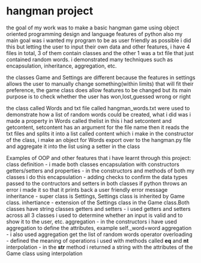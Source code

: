 # hangman project
the goal of my work was to make a basic hangman game using object oriented programming design and language features of python also
my main goal was i wanted my program to be as user friendly as possible i did this but letting the user to input their own data
and other features, i have 4 files in total, 3 of them contain classes and the other 1 was a txt file that just contained random 
words. i demonstrated many techniques such as encapsulation, inheritance, aggregation, etc.

the classes Game and Settings are different because the features in settings allows the user to manually change something(within 
limits) that will fit their preference, the game class does allow features to be changed but its main purpose is to check whether
the user has won,lost,guessed wrong or right

the class called Words and txt file called hangman_words.txt were used to demonstrate how a list of random words could be 
created, what i did was i made a property in Words called thelist in this i had setcontent and getcontent, setcontent 
has an argument for the file name then it reads the txt files and splits it into a list called content which i make in the 
constructor of the class, i make an object for Words export over to the hangman.py file and aggregate it into the list using
a setter in the class

Examples of OOP and other features that i have learnt through this project:
class definition - i made both classes
encapsulation with constructors getters/setters and properties - in the constructors and methods of both my classes i do this
encapsulation - adding checks to confirm the data types passed to the contructors and setters in both classes if python throws
                an error i made it so that it prints back a user friendly error message
inheritance - super class is Settings, Settings class is inherited by Game class.
inhertiance - extension of the Settings class in the Game class.Both classes have string classes
getters and setters - i used getters and setters across all 3 classes i used to determine whether an input is valid and to show
                    it to the user, etc.
aggregation -  in the constructors i have used aggregation to define the attributes, example self._word=word
aggregation - i also used aggregation get the list of random words
operator overloading - defined the meaning of operations i used with methods called __eq__ and __nt__
interpolation - in the __str__ method i returned a string with the attributes of the Game class using interpolation


